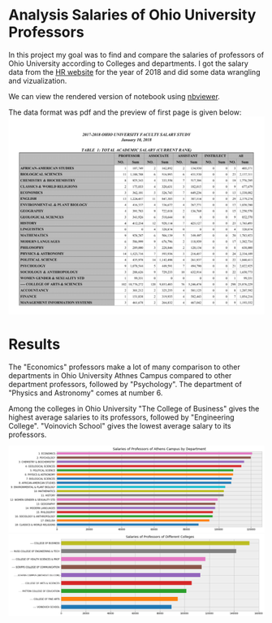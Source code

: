 # Analysis Salaries of Ohio University Professors

In this project my goal was to find and compare the salaries of professors of Ohio University according to Colleges and departments. I got the salary data from the [HR website](https://www.ohio.edu/instres/faculty/AAUP1718.pdf) for the year of 
2018 and did some data wrangling and vizualization.

We can view the rendered version of notebook using [nbviewer](http://nbviewer.ipython.org/github/bhishanpdl/Project--Analysis_of_OU_Profs_Salaries/tree/master).


The data format was pdf and the preview of first page is given below:
![](data/data2_1.png)

# Results
The "Economics" professors make a lot of many comparison to other departments in Ohio University Athnes Campus compared to 
other department professors, followed by "Psychology". The department of "Physics and Astronomy" comes at number 6.

Among the colleges in Ohio University "The College of Business" gives the highest average salaries to its professors, followed by "Engineering College". "Voinovich School" gives the lowest average salary to its professors.

![](data/salary_departments.png)
![](data/salary_colleges.png)
